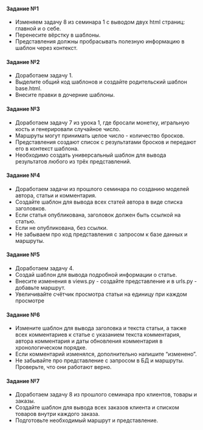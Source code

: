 #### Задание №1

- Изменяем задачу 8 из семинара 1 с выводом двух html страниц:
главной и о себе.
- Перенесите вёрстку в шаблоны.
- Представления должны пробрасывать полезную информацию в
шаблон через контекст.

#### Задание №2

- Доработаем задачу 1.
- Выделите общий код шаблонов и создайте родительский
шаблон base.html.
- Внесите правки в дочерние шаблоны.

#### Задание №3

- Доработаем задачу 7 из урока 1, где бросали монетку,
игральную кость и генерировали случайное число.
- Маршруты могут принимать целое число - количество
бросков.
- Представления создают список с результатами бросков и
передают его в контекст шаблона.
- Необходимо создать универсальный шаблон для вывода
результатов любого из трёх представлений.

#### Задание №4

- Доработаем задачи из прошлого семинара по созданию
моделей автора, статьи и комментария.
- Создайте шаблон для вывода всех статей автора в виде
списка заголовков.
- Если статья опубликована, заголовок должен быть
ссылкой на статью.
- Если не опубликована, без ссылки.
- Не забываем про код представления с запросом к базе
данных и маршруты.

#### Задание №5

- Доработаем задачу 4.
- Создай шаблон для вывода подробной информации о статье.
- Внесите изменения в views.py - создайте представление и в
urls.py - добавьте маршрут.
- Увеличивайте счётчик просмотра статьи на единицу при
каждом просмотре

#### Задание №6

- Измените шаблон для вывода заголовка и текста статьи, а
также всех комментариев к статье с указанием текста
комментария, автора комментария и даты обновления
комментария в хронологическом порядке.
- Если комментарий изменялся, дополнительно напишите 
“изменено”.
- Не забывайте про представление с запросом в БД и
маршруты. Проверьте, что они работают верно.

#### Задание №7

- Доработаем задачу 8 из прошлого семинара про клиентов,
товары и заказы.
- Создайте шаблон для вывода всех заказов клиента и
списком товаров внутри каждого заказа.
- Подготовьте необходимый маршрут и представление.
